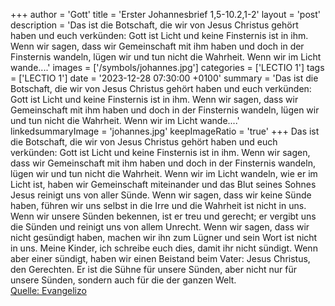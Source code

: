 +++
author = 'Gott'
title = 'Erster Johannesbrief 1,5-10.2,1-2'
layout = 'post'
description = 'Das ist die Botschaft, die wir von Jesus Christus gehört haben und euch verkünden: Gott ist Licht und keine Finsternis ist in ihm. Wenn wir sagen, dass wir Gemeinschaft mit ihm haben und doch in der Finsternis wandeln, lügen wir und tun nicht die Wahrheit. Wenn wir im Licht wande....'
images = ['/symbols/johannes.jpg']
categories = ['LECTIO 1']
tags = ['LECTIO 1']
date = '2023-12-28 07:30:00 +0100'
summary = 'Das ist die Botschaft, die wir von Jesus Christus gehört haben und euch verkünden: Gott ist Licht und keine Finsternis ist in ihm. Wenn wir sagen, dass wir Gemeinschaft mit ihm haben und doch in der Finsternis wandeln, lügen wir und tun nicht die Wahrheit. Wenn wir im Licht wande....'
linkedsummaryImage = 'johannes.jpg'
keepImageRatio = 'true'
+++
Das ist die Botschaft, die wir von Jesus Christus gehört haben und euch verkünden: Gott ist Licht und keine Finsternis ist in ihm.
Wenn wir sagen, dass wir Gemeinschaft mit ihm haben und doch in der Finsternis wandeln, lügen wir und tun nicht die Wahrheit.
Wenn wir im Licht wandeln, wie er im Licht ist, haben wir Gemeinschaft miteinander und das Blut seines Sohnes Jesus reinigt uns von aller Sünde.<!--more-->
Wenn wir sagen, dass wir keine Sünde haben, führen wir uns selbst in die Irre und die Wahrheit ist nicht in uns.
Wenn wir unsere Sünden bekennen, ist er treu und gerecht; er vergibt uns die Sünden und reinigt uns von allem Unrecht.
Wenn wir sagen, dass wir nicht gesündigt haben, machen wir ihn zum Lügner und sein Wort ist nicht in uns.
Meine Kinder, ich schreibe euch dies, damit ihr nicht sündigt. Wenn aber einer sündigt, haben wir einen Beistand beim Vater: Jesus Christus, den Gerechten.
Er ist die Sühne für unsere Sünden, aber nicht nur für unsere Sünden, sondern auch für die der ganzen Welt.<br> [Quelle: Evangelizo](https://evangeliumtagfuertag.org/DE/gospel)